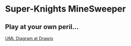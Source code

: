 # Super-Knights MineSweeper

## Play at your own peril...

[UML Diagram at Drawio](https://viewer.diagrams.net/?tags=%7B%7D&lightbox=1&highlight=0000ff&edit=_blank&layers=1&nav=1&title=minesweeperv3.drawio#R%3Cmxfile%3E%3Cdiagram%20name%3D%22Page-1%22%20id%3D%22RZKibCni7g9kxZXS_z_n%22%3E7Vptb9s2EP41BrIPCfTit3yM7DQdkG5Z3LXbvgy0RFtcKVGlqNjur%2B9Roqw3JpacyO0AA0Egno7H491zxztTA3sWbO84ivwPzMN0YBnedmDPB5Y1MWz4Lwm7jDAcjjPCmhMvI5kFYUG%2BYUU0FDUhHo4rjIIxKkhUJbosDLErKjTEOdtU2VaMVleN0Bo3CAsX0Sb1M%2FGEn1Gn1qSgv8dk7ecrm%2BPr7E2Acma1k9hHHtuUSPbtwJ5xxkT2FGxnmErb5XbJ5r175u1eMY5D0WbCn9bt5jHhdx%2BNf8zJp4XtmP%2BuL5WUJ0QTteEHinaYK5XFLrdDvCEBRSGMnBULxUK9MWGMKFmH8OyCIjDTdp4wFwRMeKNeCBYB1fUJ9e7RjiVS3Vgg90s%2BcnzGyTcQi6iSCa%2B5UGiwxhWOhZwJZAOoHMfA85DbwKyRPqBthfEexUIRXEYpimKy3G8jQHxNQocJwQLFtPGJwIsIuZJnA%2FiWioggV7LpgdycYAC8LZGUR%2B4wC7DgO2BRb4fXCh0qPOypGm8KsO0R5JeBNlFEpAC%2B3ssuMAAPCgYdIGE1IHEJwxAFMLqBp4XgJFzDw2DiUIxWgwnwjKl0o0ee4HEtHy%2FTPYRxNoeAgRQP6FRi08zMSXGEwgoGx18TGSvOEvy%2F5iwJvUvwIuP5EkQQiR%2Bn4Cwrs4YNxCm4PZ1O2WpVDZa8Tmmt%2FOGptfgCvKSbFpx9wbNsW%2FOQZQFHKK2R8pijeCWejTjYkwuuuk955sOC8qhwJEkM5q5omph84nk4lNHCBBIoCw0ZBxEDY6U4GznwB8ibGVejwQgUn8HYLMbwJ9m5mLEQ9oJIGhkY4m6DZex1D6kX09bhOFNxZY3bhdV42FNU2Y2oakCAktS1GQTyw8Y8yv8BeJLiwuEfJR7ml2YDFHYTFLYGABQtMX1gMYQYk%2FJ5xlsDxiHfV8FNQh9zInp0%2BnXLXDrtyedDjc9Pke4GliMTHhafIQFf%2FNJrunNS0S7HATivvN4nBrbpJgc0viuytF7xTvpopL2k1jklnzIlX0%2FbRefE6ik8x43wdBji3rn0PU3pW698J81sva%2BGy3iwxn1VvhN95ZsES8x%2FX0G4J4GmoK0VvTn7Y9p61nibKbY2eykRCCtR6GXTo1YKuOEc7e5JLMWgQHoinfoM2fUR31PytaqjH1qIL1mwPNkOdeecfuPnw%2BAND4Nx62TwfH2uDf5JX%2FX59Fyfv7Y%2B7%2Bx002iZ8vsq0K81TpcFJJSPSOC0GogvPLJaETehYrdP55paslGERhRiyIFc11ZCy%2BI24jD9E0mP71TDIwvunroOEi%2B%2BJoCUmydEqEToheuzGIePMoPtT8OZNHJKz05VeFUYZckYxWna7qdbURpK37RVruK0pn6t%2FCbxkP24utgFS0aPWvsYwPQEROT9h2Td%2B16mmAvONotI4qG6lXQT8oVaRx3d3fwFbeULqnd3xyt%2BtTvXCj%2B%2BVjCNZueoPTbMUV%2BtY347VTo55G8NH1CI1ufLk1N1kPUW0tKUE4aug7zuq4M0m%2Fdp%2B64uy1bqJwbN5cnB3jDKbuZSMfktXcucJ6fHLgrDfP5CDXSKtJKmyced5usOv87Ta2dkNwkUJNxEEYVgKxrRA4fJOdG%2F5hdCo3WAv9AV6gLatPpqC83mbei5L%2Bx6b9PZ7%2BaoZSbvqzE0ddd1shjlSajrt%2BqZmrMgErO0i8wy9VFNWiFKFhfzfcb9WTq%2BQr9skw%2By08iaq2dUfKNGTi6MpW%2FAvo9S44skxvzXMEpE%2BRuFn8hMro%2FdL38kBGIsCFA3hd%2F404ReAPAb3kiMdnD7j9I3dhnHpYLsCFXPVcBJqwBzpOn3tGWA3Vu%2Fp7vKr8EAh96N%2FOAQRh5BAQu9jz6RLoEX7wjNzQSjvDUbVg2YQll%2BnZQ6Dm%2BJ%2BEs%2BX40sW43%2FlsWAcWUYQ0WYb0vc811p8ABnNOxd1vsZLQQ7ZPJsY5ITpEDzyrBGOaEQmI525VFd5LMdXMwS7uLDLT%2B0qWv8IlbUMYy9ykeaTaSUkGHm14McUyjsn3BFNR0ylLgHlrYQeXM5MqrN5XBUaxqzXapZBb4agvYT84tOqyYoM0NDUArU%2FR5fgd3R6bFbgG00rYPNmB4DtiIcLHNaCofjouF46Jr%2FQ%2Bja9RvzttAdjw8IOhq6MCy%2BfM7Yi8%2FH7dvv%3C%2Fdiagram%3E%3C%2Fmxfile%3E)